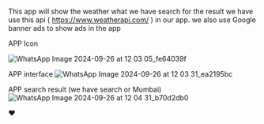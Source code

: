 This app will show the weather what we have search for the result we have use this api ( https://www.weatherapi.com/ ) in our app.
we also use Google banner ads to show ads in the app 



APP Icon

![WhatsApp Image 2024-09-26 at 12 03 05_fe64039f](https://github.com/user-attachments/assets/134d01a0-4893-4167-bc6a-5f1d0deeb0a4)


APP interface 
![WhatsApp Image 2024-09-26 at 12 03 31_ea2195bc](https://github.com/user-attachments/assets/34bdd413-6f45-4fbc-b794-cc3c4d4eb7d8)

APP search result (we have search or Mumbai) 
![WhatsApp Image 2024-09-26 at 12 04 31_b70d2db0](https://github.com/user-attachments/assets/a8f2925d-d093-4748-baaa-916efd7de9b7)


❤️
